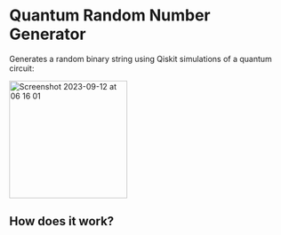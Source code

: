 # Quantum Random Number Generator
<p align="center">

Generates a random binary string using Qiskit simulations of a quantum circuit:

<img width="212" alt="Screenshot 2023-09-12 at 06 16 01" src="https://github.com/matt-jung/quantum-random-number-generator/assets/133035195/46e0d378-93c4-4916-bc05-195a1edee14d">

</p>

## How does it work?

